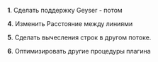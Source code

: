 **1**. Сделать поддержку Geyser - потом

**4**. Изменить Расстояние между линиями

**5**. Сделать вычесления строк в другом потоке.

**6**. Оптимизировать другие процедуры плагина 